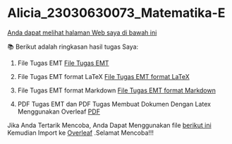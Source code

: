 # Alicia_23030630073_Matematika-E
[Anda dapat melihat halaman Web saya di bawah ini](https://github.com/aliciasalsabilla1705/Alicia_23030630073_Matematika-E)


📚 Berikut adalah ringkasan hasil tugas Saya:

1. File Tugas EMT
[File Tugas EMT](https://github.com/aliciasalsabilla1705/Alicia_23030630073_Matematika-E/blob/05fae6e602ca4aadae793503d911cc5f6ba65539/23030630073%20Alicia%20Salsabilla%20emt%201-6.en)

2. File Tugas EMT format LaTeX
[File Tugas EMT format LaTeX](https://github.com/aliciasalsabilla1705/Alicia_23030630073_Matematika-E/blob/89f4ec31039a442dd18c91a2ead5687523473fd7/23030630073%20Alicia%20Salsabilla%20emt%201-6.tex)

3. File Tugas EMT format Markdown
[File Tugas EMT format Markdown](https://github.com/aliciasalsabilla1705/Alicia_23030630073_Matematika-E/blob/dfb9d9e5f10e2993b9d6e0a0575cde56882ecba1/23030630073%20Alicia%20Salsabilla%20emt%201-6.md)

4. PDF Tugas EMT dan PDF Tugas Membuat Dokumen Dengan Latex Menggunakan Overleaf
[PDF](https://github.com/aliciasalsabilla1705/Alicia_23030630073_Matematika-E/blob/45cd09cf93701f5e18efde0b7525dff6a1a4e5e4/23030630073%20Alicia%20Salsabilla%20emt%201-6.pdf)

Jika Anda Tertarik Mencoba, Anda Dapat Menggunakan file [berikut ini](https://github.com/aliciasalsabilla1705/Alicia_23030630073_Matematika-E/blob/25e4680afc3ed9dfac2811c53ba274b911f19732/23030630073%20Alicia%20Salsabilla%20emt%201-6.tex) Kemudian Import ke [Overleaf](https://www.overleaf.com/) .Selamat Mencoba!!!
